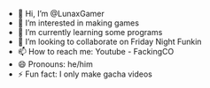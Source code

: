 - 👋 Hi, I’m @LunaxGamer
- 👀 I’m interested in making games
- 🌱 I’m currently learning some programs
- 💞️ I’m looking to collaborate on Friday Night Funkin
- 📫 How to reach me: Youtube - FackingCO
- 😄 Pronouns: he/him
- ⚡ Fun fact: I only make gacha videos

<!---
LunaxGamer/LunaxGamer is a ✨ special ✨ repository because its `README.md` (this file) appears on your GitHub profile.
You can click the Preview link to take a look at your changes.
--->
